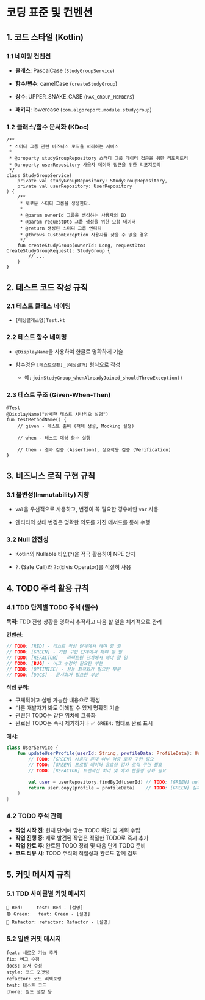 # 코딩 표준 및 컨벤션

## 1. 코드 스타일 (Kotlin)

### 1.1 네이밍 컨벤션

- **클래스**: PascalCase (`StudyGroupService`)
    
- **함수/변수**: camelCase (`createStudyGroup`)
    
- **상수**: UPPER_SNAKE_CASE (`MAX_GROUP_MEMBERS`)
    
- **패키지**: lowercase (`com.algoreport.module.studygroup`)
    

### 1.2 클래스/함수 문서화 (KDoc)

```
/**
 * 스터디 그룹 관련 비즈니스 로직을 처리하는 서비스
 *
 * @property studyGroupRepository 스터디 그룹 데이터 접근을 위한 리포지토리
 * @property userRepository 사용자 데이터 접근을 위한 리포지토리
 */
class StudyGroupService(
    private val studyGroupRepository: StudyGroupRepository,
    private val userRepository: UserRepository
) {
    /**
     * 새로운 스터디 그룹을 생성한다.
     *
     * @param ownerId 그룹을 생성하는 사용자의 ID
     * @param requestDto 그룹 생성을 위한 요청 데이터
     * @return 생성된 스터디 그룹 엔티티
     * @throws CustomException 사용자를 찾을 수 없을 경우
     */
    fun createStudyGroup(ownerId: Long, requestDto: CreateStudyGroupRequest): StudyGroup {
        // ...
    }
}
```

## 2. 테스트 코드 작성 규칙

### 2.1 테스트 클래스 네이밍

- `[대상클래스명]Test.kt`
    

### 2.2 테스트 함수 네이밍

- `@DisplayName`을 사용하여 한글로 명확하게 기술
    
- 함수명은 `[테스트상황]_[예상결과]` 형식으로 작성
    
    - 예: `joinStudyGroup_whenAlreadyJoined_shouldThrowException()`
        

### 2.3 테스트 구조 (Given-When-Then)

```
@Test
@DisplayName("상세한 테스트 시나리오 설명")
fun testMethodName() {
    // given - 테스트 준비 (객체 생성, Mocking 설정)

    // when - 테스트 대상 함수 실행

    // then - 결과 검증 (Assertion), 상호작용 검증 (Verification)
}
```

## 3. 비즈니스 로직 구현 규칙

### 3.1 불변성(Immutability) 지향

- `val`을 우선적으로 사용하고, 변경이 꼭 필요한 경우에만 `var` 사용
    
- 엔티티의 상태 변경은 명확한 의도를 가진 메서드를 통해 수행
    

### 3.2 Null 안전성

- Kotlin의 Nullable 타입(`?`)을 적극 활용하여 NPE 방지
    
- `?.`(Safe Call)와 `?:`(Elvis Operator)를 적절히 사용
    

## 4. TODO 주석 활용 규칙

### 4.1 TDD 단계별 TODO 주석 (필수)

**목적**: TDD 진행 상황을 명확히 추적하고 다음 할 일을 체계적으로 관리

**컨벤션**:
```kotlin
// TODO: [RED] - 테스트 작성 단계에서 해야 할 일
// TODO: [GREEN] - 기본 구현 단계에서 해야 할 일  
// TODO: [REFACTOR] - 리팩토링 단계에서 해야 할 일
// TODO: [BUG] - 버그 수정이 필요한 부분
// TODO: [OPTIMIZE] - 성능 최적화가 필요한 부분
// TODO: [DOCS] - 문서화가 필요한 부분
```

**작성 규칙**:
- 구체적이고 실행 가능한 내용으로 작성
- 다른 개발자가 봐도 이해할 수 있게 명확히 기술
- 관련된 TODO는 같은 위치에 그룹화
- 완료된 TODO는 즉시 제거하거나 `✅ GREEN:` 형태로 완료 표시

**예시**:
```kotlin
class UserService {
    fun updateUserProfile(userId: String, profileData: ProfileData): User {
        // TODO: [GREEN] 사용자 존재 여부 검증 로직 구현 필요
        // TODO: [GREEN] 프로필 데이터 유효성 검사 로직 구현 필요
        // TODO: [REFACTOR] 트랜잭션 처리 및 예외 핸들링 강화 필요
        
        val user = userRepository.findById(userId) // TODO: [GREEN] null 체크 추가
        return user.copy(profile = profileData)    // TODO: [GREEN] 실제 업데이트 로직 구현
    }
}
```

### 4.2 TODO 주석 관리

- **작업 시작 전**: 현재 단계에 맞는 TODO 확인 및 계획 수립
- **작업 진행 중**: 새로 발견된 작업은 적절한 TODO로 즉시 추가
- **작업 완료 후**: 완료된 TODO 정리 및 다음 단계 TODO 준비
- **코드 리뷰 시**: TODO 주석의 적절성과 완료도 함께 검토

## 5. 커밋 메시지 규칙

### 5.1 TDD 사이클별 커밋 메시지

```
🔴 Red:     test: Red - [설명]
🟢 Green:   feat: Green - [설명]
🔵 Refactor: refactor: Refactor - [설명]
```

### 5.2 일반 커밋 메시지

```
feat: 새로운 기능 추가
fix: 버그 수정
docs: 문서 수정
style: 코드 포맷팅
refactor: 코드 리팩토링
test: 테스트 코드
chore: 빌드 설정 등
```